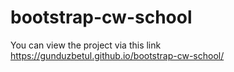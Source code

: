 # bootstrap-cw-school
You can view the project via this link
https://gunduzbetul.github.io/bootstrap-cw-school/

